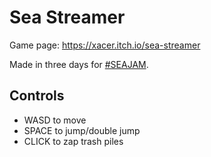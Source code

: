 # Sea Streamer

Game page: https://xacer.itch.io/sea-streamer

Made in three days for [#SEAJAM](https://itch.io/jam/seajam).

## Controls

 - WASD to move
 - SPACE to jump/double jump
 - CLICK to zap trash piles
